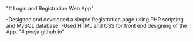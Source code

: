 "# Login and Registration Web App"

-Designed and developed a simple Registration page using PHP scripting and MySQL database.
-Used HTML and CSS for front end designing of the App.
"# pooja.github.io" 
